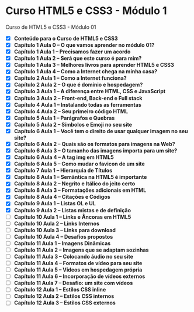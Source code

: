 # Curso HTML5 e CSS3 - Módulo 1
 Curso de HTML5 e CSS3 - Módulo 01

- [x] **Conteúdo para o Curso de HTML5 e CSS3**
- [x] **Capítulo 1 Aula 0 – O que vamos aprender no módulo 01?**
- [x] **Capítulo 1 Aula 1 – Precisamos fazer um acordo**
- [x] **Capítulo 1 Aula 2 – Será que este curso é para mim?**
- [x] **Capítulo 1 Aula 3 – Melhores livros para aprender HTML5 e CSS3**
- [x] **Capítulo 1 Aula 4 – Como a Internet chega na minha casa?**
- [x] **Capítulo 2 Aula 1 – Como a Internet funciona?**
- [x] **Capítulo 2 Aula 2 – O que é domínio e hospedagem?**
- [x] **Capítulo 3 Aula 1 – A diferença entre HTML, CSS e JavaScript**
- [x] **Capítulo 3 Aula 2 – Front-end, Back-end e Full stack**
- [x] **Capítulo 4 Aula 1 – Instalando todas as ferramentas**
- [x] **Capítulo 4 Aula 2 – Seu primeiro código HTML**
- [x] **Capítulo 5 Aula 1 – Parágrafos e Quebras**
- [x] **Capítulo 5 Aula 2 – Símbolos e Emoji no seu site**
- [x] **Capítulo 6 Aula 1 – Você tem o direito de usar qualquer imagem no seu site?**
- [x] **Capítulo 6 Aula 2 – Quais são os formatos para imagens na Web?**
- [x] **Capítulo 6 Aula 3 – O tamanho das imagens importa para um site?**
- [x] **Capítulo 6 Aula 4 – A tag img em HTML5**
- [x] **Capítulo 6 Aula 5 – Como mudar o favicon de um site**
- [x] **Capítulo 7 Aula 1 – Hierarquia de Títulos**
- [x] **Capítulo 8 Aula 1 – Semântica na HTML5 é importante**
- [x] **Capítulo 8 Aula 2 – Negrito e Itálico do jeito certo**
- [x] **Capítulo 8 Aula 3 – Formatações adicionais em HTML**
- [x] **Capítulo 8 Aula 4 – Citações e Códigos**
- [x] **Capítulo 9 Aula 1 – Listas OL e UL**
- [x] **Capítulo 9 Aula 2 – Listas mistas e de definição**
- [ ] **Capítulo 10 Aula 1 – Links e Âncoras em HTML5**
- [ ] **Capítulo 10 Aula 2 – Links Internos**
- [ ] **Capítulo 10 Aula 3 – Links para download**
- [ ] **Capítulo 10 Aula 4 – Desafios propostos**
- [ ] **Capítulo 11 Aula 1 – Imagens Dinâmicas**
- [ ] **Capítulo 11 Aula 2 – Imagens que se adaptam sozinhas**
- [ ] **Capítulo 11 Aula 3 – Colocando áudio no seu site**
- [ ] **Capítulo 11 Aula 4 – Formatos de vídeo para seu site**
- [ ] **Capítulo 11 Aula 5 – Vídeos em hospedagem própria**
- [ ] **Capítulo 11 Aula 6 – Incorporação de vídeos externos**
- [ ] **Capítulo 11 Aula 7 – Desafio: um site com vídeos**
- [ ] **Capítulo 12 Aula 1 – Estilos CSS inline**
- [ ] **Capítulo 12 Aula 2 – Estilos CSS internos**
- [ ] **Capítulo 12 Aula 3 – Estilos CSS externos**